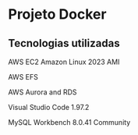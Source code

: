 # Projeto Docker
## Tecnologias utilizadas
AWS EC2 Amazon Linux 2023 AMI

AWS EFS

AWS Aurora and RDS

Visual Studio Code 1.97.2

MySQL Workbench 8.0.41 Community


